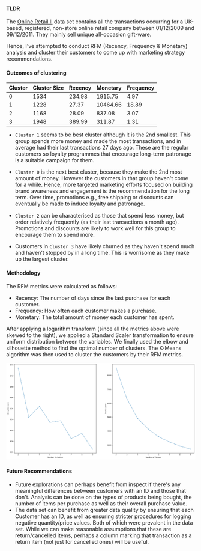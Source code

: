 #### **TLDR**

The [Online Retail II](https://archive.ics.uci.edu/dataset/502/online+retail+ii) data set contains all the transactions occurring for a UK-based, registered, non-store online retail company between 01/12/2009 and 09/12/2011. They mainly sell unique all-occasion gift-ware.

Hence, I've attempted to conduct RFM (Recency, Frequency & Monetary) analysis and cluster their customers to come up with marketing strategy recommendations.

#### **Outcomes of clustering**

| Cluster | Cluster Size | Recency | Monetary | Frequency |
| ------- | ------------ | ------- | -------- | --------- |
| 0       | 1534         | 234.98  | 1915.75  | 4.97      |
| 1       | 1228         | 27.37   | 10464.66 | 18.89     |
| 2       | 1168         | 28.09   | 837.08   | 3.07      |
| 3       | 1948         | 389.99  | 311.87   | 1.31      |

- `Cluster 1` seems to be best cluster although it is the 2nd smallest. This group spends more money and made the most transactions, and in average had their last transactions 27 days ago. These are the regular customers so loyalty programmes that encourage long-term patronage is a suitable campaign for them.

- `Cluster 0` is the next best cluster, because they make the 2nd most amount of money. However the customers in that group haven't come for a while. Hence, more targeted marketing efforts focused on building brand awareness and engagement is the recommendation for the long term. Over time, promotions e.g., free shipping or discounts can eventually be made to induce loyalty and patronage.

- `Cluster 2` can be characterised as those that spend less money, but order relatively frequently (as their last transactions a month ago). Promotions and discounts are likely to work well for this group to encourage them to spend more.

- Customers in `Cluster 3` have likely churned as they haven't spend much and haven't stopped by in a long time. This is worrisome as they make up the largest cluster.

#### **Methodology**

The RFM metrics were calculated as follows: 
- Recency: The number of days since the last purchase for each customer.
- Frequency: How often each customer makes a purchase.
- Monetary: The total amount of money each customer has spent.

After applying a logarithm transform (since all the metrics above were skewed to the right), we applied a Standard Scaler transformation to ensure uniform distribution between the variables. We finally used the elbow and silhouette method to find the optimal number of clusters. The K-Means algorithm was then used to cluster the customers by their RFM metrics.

![num_cluster](images/test_for_num_clusters.png)

#### **Future Recommendations**

- Future explorations can perhaps benefit from inspect if there's any meaningful differences between customers with an ID and those that don't. Analysis can be done on the types of products being bought, the number of items per purchase as well as their overall purchase value.
- The data set can benefit from greater data quality by ensuring that each Customer has an ID, as well as ensuring stricter procedures for logging negative quantity/price values. Both of which were prevalent in the data set. While we can make reasonable assumptions that these are return/cancelled items, perhaps a column marking that transaction as a return item (not just for cancelled ones) will be useful.